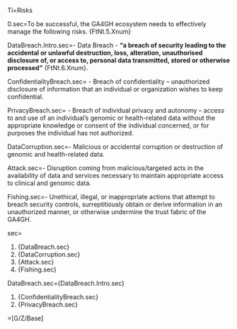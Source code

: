 Ti=Risks

0.sec=To be successful, the GA4GH ecosystem needs to effectively manage the following risks. {FtNt.5.Xnum} 

DataBreach.Intro.sec=- Data Breach - <b>“a breach of security leading to the accidental or unlawful destruction, loss, alteration, unauthorised disclosure of, or access to, personal data transmitted, stored or otherwise processed”</b> {FtNt.6.Xnum}. 

ConfidentialityBreach.sec= - Breach of confidentiality – unauthorized disclosure of information that an individual or organization wishes to keep confidential. 

PrivacyBreach.sec= - Breach of individual privacy and autonomy – access to and use of an individual’s genomic or health-related data without the appropriate knowledge or consent of the individual concerned, or for purposes the individual has not authorized. 

DataCorruption.sec=- Malicious or accidental corruption or destruction of genomic and health-related data. 

Attack.sec=- Disruption coming from malicious/targeted acts in the availability of data and services necessary to maintain appropriate access to clinical and genomic data. 

Fishing.sec=- Unethical, illegal, or inappropriate actions that attempt to breach security controls, surreptitiously obtain or derive information in an unauthorized manner, or otherwise undermine the trust fabric of the GA4GH. 

sec=<ol><li>{DataBreach.sec}<li>{DataCorruption.sec}<li>{Attack.sec}<li>{Fishing.sec}</ol>

DataBreach.sec={DataBreach.Intro.sec}<ol><li>{ConfidentialityBreach.sec}<li>{PrivacyBreach.sec}</ol>

=[G/Z/Base]
